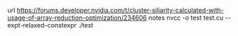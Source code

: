 url
https://forums.developer.nvidia.com/t/cluster-siliarity-calculated-with-usage-of-array-reduction-optimization/234606
notes
nvcc -o test test.cu --expt-relaxed-constexpr
./test